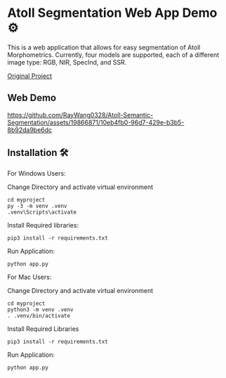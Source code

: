 
# Atoll Segmentation Web App Demo ⚙️

This is a web application that allows for easy segmentation of Atoll Morphometrics. Currently, four models are supported, each of a different image type: RGB, NIR, SpecInd, and SSR.  

[Original Project](https://github.com/Tahiya31/colby_atoll)

## Web Demo 

https://github.com/RayWang0328/Atoll-Semantic-Segmentation/assets/19866871/10eb4fb0-96d7-429e-b3b5-8b92da9be6dc


## Installation 🛠️

For Windows Users: 

Change Directory and activate virtual environment
```
cd myproject
py -3 -m venv .venv
.venv\Scripts\activate
```

Install Required libraries:
```
pip3 install -r requirements.txt
```

Run Application: 
```
python app.py
```


For Mac Users: 

Change Directory and activate virtual environment
```
cd myproject
python3 -m venv .venv
. .venv/bin/activate
```

Install Required Libraries 
```
pip3 install -r requirements.txt
```

Run Application: 
```
python app.py
```
